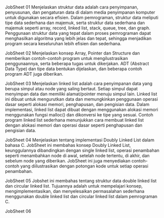 JobSheet 01 
Menjelaskan struktur data adalah cara penyimpanan, penyusunan, dan pengaturan data di dalam media penyimpanan komputer untuk digunakan secara efisien. Dalam pemrograman, struktur data meliputi tipe data sederhana dan majemuk, serta struktur data sederhana dan majemuk seperti array, record, linked list, stack, queue, tree, dan graph. Penggunaan struktur data yang tepat dalam proses pemrograman dapat menghasilkan algoritma yang lebih jelas dan tepat, sehingga menjadikan program secara keseluruhan lebih efisien dan sederhana.

JobSheet 02
Menjelaskan konsep Array, Pointer dan Structure dan memberikan contoh-contoh program untuk mengilustrasikan penggunaannya, serta beberapa tugas untuk dikerjakan. ADT (Abstract Data Type) dan tipe data bentukan dijelaskan, dan beberapa contoh program ADT juga diberikan.

JobSheet 03
Menjelaskan linked list adalah cara penyimpanan data yang berupa simpul atau node yang saling bertaut. Setiap simpul dapat menyimpan data dan memiliki alamat/pointer menuju simpul lain. Linked list ini dibuat untuk mengurutkan data dan memungkinkan penggunaan operasi dasar seperti alokasi memori, penghapusan, dan pengisian data. Dalam implementasi, linked list dapat dibuat dengan menggunakan alokasi memori menggunakan fungsi malloc() dan dikonversi ke tipe yang sesuai. Contoh program linked list sederhana menunjukkan cara membuat linked list dengan alokasi memori dan operasi dasar seperti penghapusan dan pengisian data.

JobSheet 04
Menjelaskan tentang implementasi Doubly Linked List dalam bahasa C. JobSheet ini membahas konsep Doubly Linked List, keunggulannya dibandingkan dengan single linked list, operasi penambahan seperti menambahkan node di awal, setelah node tertentu, di akhir, dan sebelum node yang diberikan. JobSheet ini juga menyediakan contoh-contoh yang diilustrasikan dengan potongan kode untuk setiap operasi penambahan. 

JobSheet 05
Jobshet ini membahas tentang struktur data double linked list dan circular linked list. Tujuannya adalah untuk mempelajari konsep, mengimplementasikan, dan menyelesaikan permasalahan sederhana menggunakan double linked list dan circular linked list dalam pemrograman C. 

JobSheet 06
